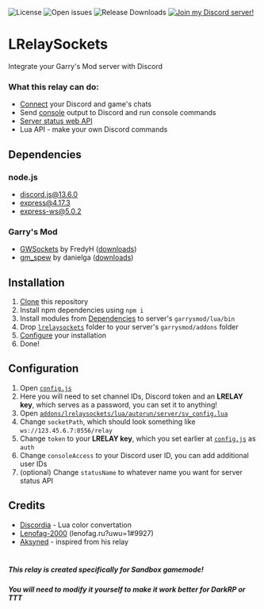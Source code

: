 ![License](https://img.shields.io/github/license/gerrustalker/LRelaySockets?style=flat-square)
![Open issues](https://img.shields.io/github/issues/gerrustalker/LRelaySockets?style=flat-square)
![Release Downloads](https://img.shields.io/github/downloads/gerrustalker/LRelaySockets/total?style=flat-square)
[![Join my Discord server!](https://img.shields.io/badge/discord-working%20example-5865F2?style=flat-square&logo=discord&logoColor=white)](https://gm.lenofag.ru/discord)
# LRelaySockets
Integrate your Garry's Mod server with Discord

### What this relay can do:
* [Connect](images/chatrelay.png) your Discord and game's chats
* Send [console](images/console.png) output to Discord and run console commands
* [Server status web API](images/statusapi.png)
* Lua API - make your own Discord commands

## Dependencies
### node.js
- discord.js@13.6.0
- express@4.17.3
- express-ws@5.0.2

### Garry's Mod
- [GWSockets](https://github.com/FredyH/GWSockets) by FredyH ([downloads](https://github.com/FredyH/GWSockets/releases))
- [gm_spew](https://github.com/danielga/gm_spew) by danielga ([downloads](https://github.com/danielga/gm_spew/releases))

## Installation
1. [Clone](https://github.com/gerrustalker/LRelaySockets/archive/refs/heads/main.zip) this repository
2. Install npm dependencies using `npm i`
3. Install modules from [Dependencies](#garrys-mod) to server's `garrysmod/lua/bin`
4. Drop [`lrelaysockets`](garrysmod/addons/lrelaysockets) folder to your server's `garrysmod/addons` folder
5. [Configure](#configuration) your installation
6. Done!

## Configuration
1. Open [`config.js`](nodejs/config.js)
2. Here you will need to set channel IDs, Discord token and an **LRELAY key**, which serves as a password, you can set it to anything!
3. Open [`addons/lrelaysockets/lua/autorun/server/sv_config.lua`](garrysmod/addons/lrelaysockets/lua/autorun/server/sv_config.lua)
4. Change `socketPath`, which should look something like `ws://123.45.6.7:8556/relay`
5. Change `token` to your **LRELAY key**, which you set earlier at [`config.js`](nodejs/config.js) as `auth`
6. Change `consoleAccess` to your Discord user ID, you can add additional user IDs
7. (optional) Change `statusName` to whatever name you want for server status API

## Credits
* [Discordia](https://github.com/SinisterRectus/Discordia/) - Lua color convertation
* [Lenofag-2000](https://lenofag.ru) (lenofag.ru?uwu=1#9927)
* [Aksyned](https://izbushechka.su) - inspired from his relay

#
##### This relay is created specifically for **Sandbox** gamemode!
##### You will need to modify it yourself to make it work better for DarkRP or TTT
